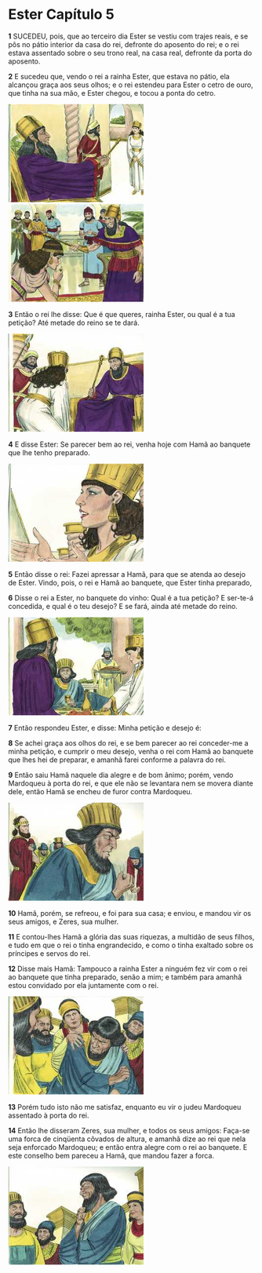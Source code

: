 # Ester Capítulo 5

**1** 	SUCEDEU, pois, que ao terceiro dia Ester se vestiu com trajes reais, e se pôs no pátio interior da casa do rei, defronte do aposento do rei; e o rei estava assentado sobre o seu trono real, na casa real, defronte da porta do aposento.

**2** 	E sucedeu que, vendo o rei a rainha Ester, que estava no pátio, ela alcançou graça aos seus olhos; e o rei estendeu para Ester o cetro de ouro, que tinha na sua mão, e Ester chegou, e tocou a ponta do cetro.

![](../Images/SweetPublishing/17-5-1.jpg) ![](../Images/SweetPublishing/17-5-8.jpg) 

**3** 	Então o rei lhe disse: Que é que queres, rainha Ester, ou qual é a tua petição? Até metade do reino se te dará.

![](../Images/SweetPublishing/17-5-2.jpg) 

**4** 	E disse Ester: Se parecer bem ao rei, venha hoje com Hamã ao banquete que lhe tenho preparado.

![](../Images/SweetPublishing/17-5-3.jpg) 

**5** 	Então disse o rei: Fazei apressar a Hamã, para que se atenda ao desejo de Ester. Vindo, pois, o rei e Hamã ao banquete, que Ester tinha preparado,

**6** 	Disse o rei a Ester, no banquete do vinho: Qual é a tua petição? E ser-te-á concedida, e qual é o teu desejo? E se fará, ainda até metade do reino.

![](../Images/SweetPublishing/17-5-4.jpg) 

**7** 	Então respondeu Ester, e disse: Minha petição e desejo é:

**8** 	Se achei graça aos olhos do rei, e se bem parecer ao rei conceder-me a minha petição, e cumprir o meu desejo, venha o rei com Hamã ao banquete que lhes hei de preparar, e amanhã farei conforme a palavra do rei.

**9** 	Então saiu Hamã naquele dia alegre e de bom ânimo; porém, vendo Mardoqueu à porta do rei, e que ele não se levantara nem se movera diante dele, então Hamã se encheu de furor contra Mardoqueu.

![](../Images/SweetPublishing/17-5-5.jpg) 

**10** 	Hamã, porém, se refreou, e foi para sua casa; e enviou, e mandou vir os seus amigos, e Zeres, sua mulher.

**11** 	E contou-lhes Hamã a glória das suas riquezas, a multidão de seus filhos, e tudo em que o rei o tinha engrandecido, e como o tinha exaltado sobre os príncipes e servos do rei.

**12** 	Disse mais Hamã: Tampouco a rainha Ester a ninguém fez vir com o rei ao banquete que tinha preparado, senão a mim; e também para amanhã estou convidado por ela juntamente com o rei.

![](../Images/SweetPublishing/17-5-6.jpg) 

**13** 	Porém tudo isto não me satisfaz, enquanto eu vir o judeu Mardoqueu assentado à porta do rei.

**14** 	Então lhe disseram Zeres, sua mulher, e todos os seus amigos: Faça-se uma forca de cinqüenta côvados de altura, e amanhã dize ao rei que nela seja enforcado Mardoqueu; e então entra alegre com o rei ao banquete. E este conselho bem pareceu a Hamã, que mandou fazer a forca.

![](../Images/SweetPublishing/17-5-7.jpg) 

